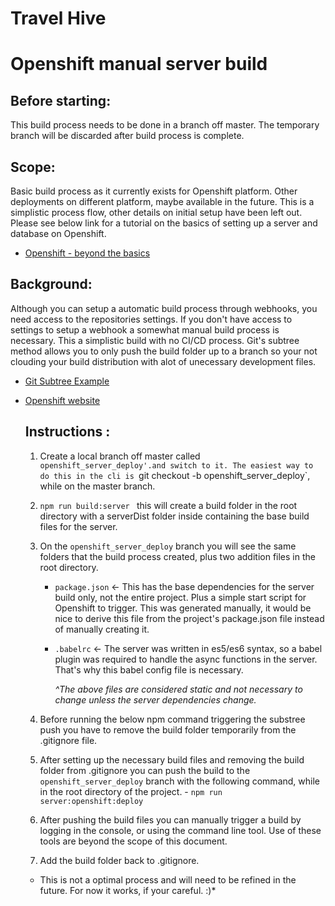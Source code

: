 # Travel Hive

# Openshift manual server build

## Before starting:
 This build process needs to be done in a branch off master. The temporary branch will be discarded after build process is complete.

## Scope:
 Basic build process as it currently exists for Openshift platform. Other deployments on different platform, maybe available in the future. This is a simplistic process flow, other details on initial setup have been left out. Please see below link for a tutorial on the basics of setting up a server and database on Openshift.
 - [Openshift - beyond the basics](https://docs.openshift.com/online/getting_started/beyond_the_basics.html)

## Background:
 Although you can setup a automatic build process through webhooks, you need access to the repositories settings. If you don't have access to settings to setup a webhook a somewhat manual build process is necessary. This a simplistic build with no CI/CD process. Git's subtree method allows you to only push the build folder up to a branch so your not clouding your build distribution with alot of unecessary development files.
- [Git Subtree Example](https://gist.github.com/cobyism/4730490)
- [Openshift website](https://www.openshift.com/)
  ## Instructions :
    1) Create a local branch off master called `openshift_server_deploy'.and switch to it. The easiest way to do this in the cli is `git checkout -b openshift_server_deploy`, while on the master branch.

    2) `npm run build:server `
    this will create a build folder in the root directory with a serverDist folder inside containing the base build files for the server.
    
    3) On the `openshift_server_deploy` branch you will see the same folders that the build process created, plus two addition files in the root directory. 
       - `package.json` <- This has the base dependencies for the server build only, not the entire project. Plus a simple start script for Openshift to trigger. This was generated manually, it would be nice to derive this file from the project's package.json file instead of manually creating it.
       
       - `.babelrc` <- The server was written in es5/es6 syntax, so a babel plugin was required to handle the async functions in the server. That's why this babel config file is necessary. 
       
            *^The above files are considered static and not necessary to change unless the server dependencies change.*

    4) Before running the below npm command triggering the substree push you have to remove the build folder temporarily from the .gitignore file.

    5) After setting up the necessary build files and removing the build folder from .gitignore you can push the build to the `openshift_server_deploy` branch with the following command, while in the root directory of the project.
      - `npm run server:openshift:deploy`
      
    6)   After pushing the build files you can manually trigger a build by logging in the console, or using the command line tool. Use of these tools are beyond the scope of this document.
    
    7) Add the build folder back to .gitignore.

    * This is not a optimal process and will need to be refined in the future. For now it works, if your careful. :)*